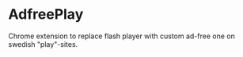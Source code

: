 AdfreePlay
==========

Chrome extension to replace flash player with custom ad-free one on swedish "play"-sites.
